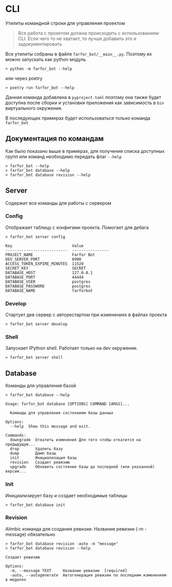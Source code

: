 # CLI
Утилиты командной строки для управления проектом

> Вся работа с проектом должна происходить с использованием CLI. Если чего то не хватает, то лучше добавить это и задокументировать

Все утилиты собраны в файле `farfor_bot/__main__.py`. Поэтому их можно запускать как python модуль

```shell
> python -m farfor_bot --help
```

или через poetry
```shell
> poetry run farfor_bot --help
```

Данная команда добавлена в `pyproject.toml` поэтому она также будет доступна после сборки и установки приложения как зависимость в `bin` виртуального окружения.

В последующих примерах будет использоваться только команда `farfor_bot`


## Документация по командам
Как было показано выше в примерах, для получения списка доступных групп или команд необходимо передать флаг `--help `
```shell
> farfor_bot --help
> farfor_bot database --help
> farfor_bot database revision --help
```

## Server
Содержит все команды для работы с сервером


### Config
Отображает таблицу с конфигами проекта. Помогает для дебага

```shell
> farfor_bot server config

Key                          Value
---------------------------  ----------------
PROJECT_NAME                 Farfor Bot
DEV_SERVER_PORT              8900
ACCESS_TOKEN_EXPIRE_MINUTES  11520
SECRET_KEY                   SECRET
DATABASE_HOST                127.0.0.1
DATABASE_PORT                44444
DATABASE_USER                postgres
DATABASE_PASSWORD            postgres
DATABASE_NAME                farforbot
```

### Develop
Стартует дев сервер с авторестартом при изменениях в файлах проекта

```shell
> farfor_bot server develop
```


### Shell
Запускает IPython shell. Работает только на dev окружении.

```shell
> farfor_bot server shell
```


## Database
Команды для управления базой

```shell
> farfor_bot database --help

Usage: farfor_bot database [OPTIONS] COMMAND [ARGS]...

  Команды для управления состоянием базы данных

Options:
  --help  Show this message and exit.

Commands:
  downgrade  Откатить изменения Для того чтобы откатится на предыдущую...
  drop       Удалить базу
  dump       Дамп базы
  init       Инициализация базы
  revision   Создает ревизию
  upgrade    Обновить состояние базы до последней (или указанной) версии...
```

### Init
Инициализирует базу и создает необходимые таблицы
```shell
> farfor_bot database init
```

### Revision
Alimbic команда для создания ревизии. Название ревизии (-m -message) обязательно

```shell
> farfor_bot database revision -auto -m "message"
> farfor_bot database revision --help

Создает ревизию

Options:
  -m, --message TEXT     Название ревизии  [required]
  -auto, --autogenerate  Автогенерация ревизии по последним изменениям в моделях
```